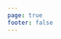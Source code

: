 ```yaml
---
page: true
footer: false
---
```


<script setup>
import Page from './components/PartnerPage.vue'
</script>

<Page partner="epicmax" />
